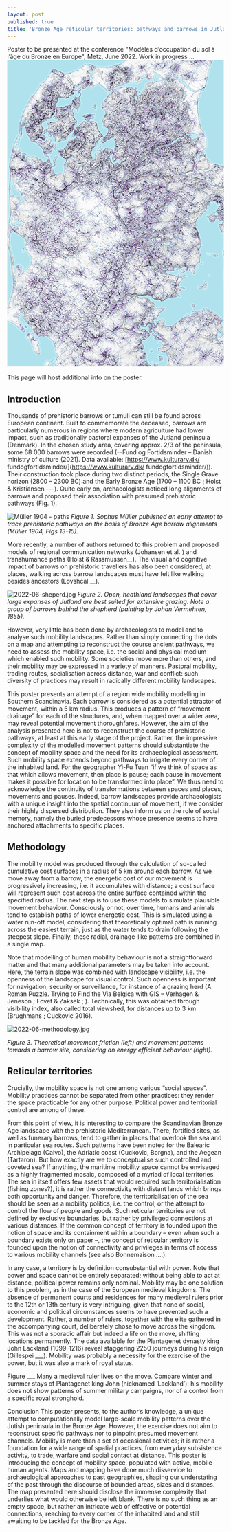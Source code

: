 ```yaml
---
layout: post
published: true
title: 'Bronze Age reticular territories: pathways and barrows in Jutland (Denmark)'
---
```


Poster to be presented at the conference "Modèles d’occupation du sol à l’âge du Bronze en Europe", Metz, June 2022. Work in progress ...
![poster-work-in-progress](/figures/2022-06-20-poster-denmark.jpg)

This page will host additional info on the poster.

## Introduction

Thousands of prehistoric barrows or tumuli can still be found across European continent. Built to commemorate the deceased, barrows are particularly numerous in regions where modern agriculture had lower impact, such as traditionally pastoral expanses of the Jutland peninsula (Denmark). In the chosen study area, covering approx. 2/3 of the peninsula, some 68 000 barrows were recorded (--Fund og Fortidsminder – Danish ministry of culture (2021). Data available: [https://www.kulturarv.dk/ fundogfortidsminder/](https://www.kulturarv.dk/ fundogfortidsminder/)). Their construction took place during two distinct periods, the Single Grave horizon (2800 – 2300 BC) and the Early Bronze Age (1700 – 1100 BC ; Holst & Kristiansen ---). Quite early on, archaeologists noticed long alignments of barrows and proposed their association with presumed prehistoric pathways (Fig. 1). 

![Müller 1904 - paths]({{site.baseurl}}/figures/2022-06-muller_paths.jpg)
*Figure 1. Sophus Müller published an early attempt to trace prehistoric pathways on the basis of Bronze Age barrow alignments (Müller 1904, Figs 13-15).*


More recently, a number of authors returned to this problem and proposed models of regional communication networks (Johansen et al.      ) and transhumance paths (Holst & Rassmussen__). The visual and cognitive impact of barrows on prehistoric travellers has also been considered; at places, walking across barrow landscapes must have felt like walking besides ancestors (Lovshcal __).

![2022-06-sheperd.jpg]({{site.baseurl}}/figures/2022-06-sheperd.jpg)
*Figure 2. Open, heathland landscapes that cover large expanses of Jutland are best suited for extensive grazing. Note a group of barrows behind the shepherd (painting by Johan Vermehren, 1855).*

However, very little has been done by archaeologists to model and to analyse such mobility landscapes. Rather than simply connecting the dots on a map and attempting to reconstruct the course ancient pathways, we need to assess the mobility space, i.e. the social and physical medium which enabled such mobility. Some societies move more than others, and their mobility may be expressed in a variety of manners. Pastoral mobility, trading routes, socialisation across distance, war and conflict: such diversity of practices may result in radically different mobility landscapes. 

This poster presents an attempt of a region wide mobility modelling in Southern Scandinavia. Each barrow is considered as a potential attractor of movement, within a 5 km radius. This produces a pattern of “movement drainage” for each of the structures, and, when mapped over a wider area, may reveal potential movement thoroughfares. However, the aim of the analysis presented here is not to reconstruct the course of prehistoric pathways, at least at this early stage of the project. Rather, the impressive complexity of the modelled movement patterns should substantiate the concept of mobility space and the need for its archaeological assessment. Such mobility space extends beyond pathways to irrigate every corner of the inhabited land. For the geographer Yi-Fu Tuan “if we think of space as that which allows movement, then place is pause; each pause in movement makes it possible for location to be transformed into place”. We thus need to acknowledge the continuity of transformations between spaces and places, movements and pauses. Indeed, barrow landscapes provide archaeologists with a unique insight into the spatial continuum of movement, if we consider their highly dispersed distribution. They also inform us on the role of social memory, namely the buried predecessors whose presence seems to have anchored attachments to specific places.  
## Methodology
The mobility model was produced through the calculation of so-called cumulative cost surfaces in a radius of 5 km around each barrow. As we move away from a barrow, the energetic cost of our movement is progressively increasing, i.e. it accumulates with distance; a cost surface will represent such cost across the entire surface contained within the specified radius. The next step is to use these models to simulate plausible movement behaviour. Consciously or not, over time, humans and animals tend to establish paths of lower energetic cost. This is simulated using a water run-off model, considering that theoretically optimal path is running across the easiest terrain, just as the water tends to drain following the steepest slope. Finally, these radial, drainage-like patterns are combined in a single map. 

Note that modelling of human mobility behaviour is not a straightforward matter and that many additional parameters may be taken into account. Here, the terrain slope was combined with landscape visibility, i.e. the openness of the landscape for visual control. Such openness is important for navigation, security or surveillance, for instance of a grazing herd (A Roman Puzzle. Trying to Find the Via Belgica with GIS – Verhagen & Jeneson ;  Fovet & Zaksek ; ). Technically, this was obtained through visibility index, also called total viewshed, for distances up to 3 km (Brughmans ; Cuckovic 2016). 



![2022-06-methodology.jpg]({{site.baseurl}}/figures/2022-06-methodology.jpg)

*Figure 3. Theoretical movement friction (left) and movement patterns towards a barrow site, considering an energy efficient behaviour (right).*

## Reticular territories
Crucially, the mobility space is not one among various “social spaces”. Mobility practices cannot be separated from other practices: they render the space practicable for any other purpose. Political power and territorial control are among of these. 

From this point of view, it is interesting to compare the Scandinavian Bronze Age landscape with the prehistoric Mediterranean. There, fortified sites, as well as funerary barrows, tend to gather in places that overlook the sea and in particular sea routes. Such patterns have been noted for the Balearic Archipelago (Calvo), the Adriatic coast (Cuckovic, Borgna), and the Aegean (Tartaron). But how exactly are we to conceptualise such controlled and coveted sea? If anything, the maritime mobility space cannot be envisaged as a highly fragmented mosaic, composed of a myriad of local territories. The sea in itself offers few assets that would required such territorialisation (fishing zones?), it is rather the connectivity with distant lands which brings both opportunity and danger. Therefore, the territorialisation of the sea should be seen as a mobility politics, i.e. the control, or the attempt to control the flow of people and goods. Such reticular territories are not defined by exclusive boundaries, but rather by privileged connections at various distances. If the common concept of territory is founded upon the notion of space and its containment within a boundary – even when such a boundary exists only on paper –, the concept of reticular territory is founded upon the notion of connectivity and privileges in terms of access to various mobility channels (see also Bonnemaison ….). 

In any case, a territory is by definition consubstantial with power. Note that power and space cannot be entirely separated; without being able to act at distance, political power remains only nominal. Mobility may be one solution to this problem, as in the case of the European medieval kingdoms. The absence of permanent courts and residences for many medieval rulers prior to the 12th or 13th century is very intriguing, given that none of social, economic and political circumstances seems to have prevented such a development. Rather, a number of rulers, together with the elite gathered in the accompanying court, deliberately chose to move across the kingdom. This was not a sporadic affair but indeed a life on the move, shifting locations permanently. The data available for the Plantagenet dynasty king John Lackland (1099-1216) reveal staggering 2250 journeys during his reign (Gillespei ___). Mobility was probably a necessity for the exercise of the power, but it was also a mark of royal status. 

Figure ___ Many a medieval ruler lives on the move. Compare winter and summer stays of Plantagenet king John (nicknamed ‘Lackland’): his mobility does not show patterns of summer military campaigns, nor of a control from a specific royal stronghold. 

Conclusion
This poster presents, to the author’s knowledge, a unique attempt to computationally model large-scale mobility patterns over the Jutish peninsula in the Bronze Age. However, the exercise does not aim to reconstruct specific pathways nor to pinpoint presumed movement channels. Mobility is more than a set of occasional activities; it is rather a foundation for a wide range of spatial practices, from everyday subsistence activity, to trade, warfare and social contact at distance. This poster is introducing the concept of mobility space, populated with active, mobile human agents. Maps and mapping have done much disservice to archaeological approaches to past geographies, shaping our understating of the past through the discourse of bounded areas, sizes and distances. The map presented here should disclose the immense complexity that underlies what would otherwise be left blank. There is no such thing as an empty space, but rather an intricate web of effective or potential connections, reaching to every corner of the inhabited land and still awaiting to be tackled for the Bronze Age.  

